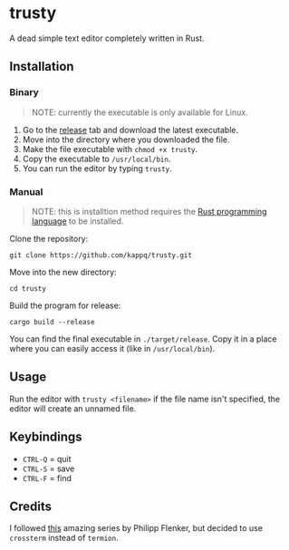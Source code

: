 # trusty
A dead simple text editor completely written in Rust.

## Installation

### Binary
> NOTE: currently the executable is only available for Linux.

1. Go to the [release](https://github.com/kappq/trusty/releases) tab and download the latest executable.
2. Move into the directory where you downloaded the file.
3. Make the file executable with `chmod +x trusty`.
4. Copy the executable to `/usr/local/bin`.
5. You can run the editor by typing `trusty`.

### Manual
> NOTE: this is installtion method requires the [Rust programming language](https://www.rust-lang.org/tools/install) to be installed.

Clone the repository:
```
git clone https://github.com/kappq/trusty.git
```
Move into the new directory:
```
cd trusty
```
Build the program for release:
```
cargo build --release
```
You can find the final executable in `./target/release`. Copy it in a place where you can easily access it (like in `/usr/local/bin`).

## Usage
Run the editor with `trusty <filename>` if the file name isn't specified, the editor will create an unnamed file.

## Keybindings
- `CTRL-Q` = quit
- `CTRL-S` = save
- `CTRL-F` = find

## Credits
I followed [this](https://www.philippflenker.com/hecto/) amazing series by Philipp Flenker, but decided to use `crossterm` instead of `termion`.
